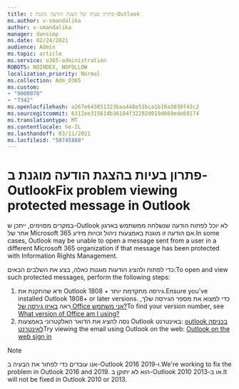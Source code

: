 ```yaml
---
title: פתרון בעיה של הצגת הודעה מוגנת ב-Outlook
ms.author: v-smandalika
author: v-smandalika
manager: dansimp
ms.date: 02/24/2021
audience: Admin
ms.topic: article
ms.service: o365-administration
ROBOTS: NOINDEX, NOFOLLOW
localization_priority: Normal
ms.collection: Adm_O365
ms.custom:
- "9000078"
- "7342"
ms.openlocfilehash: a267e643031323baa448e51bca1b18a3030f43c2
ms.sourcegitcommit: 6312ee31561db36104f32282d019d069ede69174
ms.translationtype: MT
ms.contentlocale: he-IL
ms.lasthandoff: 03/11/2021
ms.locfileid: "50745888"
---
```

# <a name="fix-problem-viewing-protected-message-in-outlook"></a><span data-ttu-id="942ab-102">פתרון בעיות בהצגת הודעה מוגנת ב-Outlook</span><span class="sxs-lookup"><span data-stu-id="942ab-102">Fix problem viewing protected message in Outlook</span></span>

<span data-ttu-id="942ab-103">במקרים מסוימים, ייתכן ש-Outlook לא יוכל לפתוח הודעה שנשלחה ממשתמש בארגון אחר של Microsoft 365 אם הודעה זו מוגנת באמצעות ניהול זכויות מידע.</span><span class="sxs-lookup"><span data-stu-id="942ab-103">In some cases, Outlook may be unable to open a message sent from a user in a different Microsoft 365 organization if that message has been protected with Information Rights Management.</span></span>

<span data-ttu-id="942ab-104">כדי לפתוח ולהציג הודעות מוגנות כאלה, בצע את השלבים הבאים:</span><span class="sxs-lookup"><span data-stu-id="942ab-104">To open and view such protected messages, perform the following steps:</span></span>

1. <span data-ttu-id="942ab-105">ודא שהתקנת את Outlook 1808 + גירסה מתקדמת יותר.</span><span class="sxs-lookup"><span data-stu-id="942ab-105">Ensure you've installed Outlook 1808+ or later versions.</span></span> <span data-ttu-id="942ab-106">כדי למצוא את מספר הגירסה שלך, ראה [באיזו גירסה של Office אני משתמש?](https://support.microsoft.com/office/about-office-what-version-of-office-am-i-using-932788b8-a3ce-44bf-bb09-e334518b8b19)</span><span class="sxs-lookup"><span data-stu-id="942ab-106">To find your version number, see [What version of Office am I using?](https://support.microsoft.com/office/about-office-what-version-of-office-am-i-using-932788b8-a3ce-44bf-bb09-e334518b8b19)</span></span>
2. <span data-ttu-id="942ab-107">נסה להציג את הדואר האלקטרוני באמצעות Outlook באינטרנט: [outlook בכניסה לאינטרנט](https://outlook.office365.com/mail/inbox)</span><span class="sxs-lookup"><span data-stu-id="942ab-107">Try viewing the email using Outlook on the web: [Outlook on the web sign in](https://outlook.office365.com/mail/inbox)</span></span>

> [!NOTE]
> <span data-ttu-id="942ab-108">אנו עובדים כדי לפתור את הבעיה ב-Outlook 2016 ו-2019.</span><span class="sxs-lookup"><span data-stu-id="942ab-108">We're working to fix the problem in Outlook 2016 and 2019.</span></span> <span data-ttu-id="942ab-109">הוא לא יתוקן ב-Outlook 2010 או ב-2013.</span><span class="sxs-lookup"><span data-stu-id="942ab-109">It will not be fixed in Outlook 2010 or 2013.</span></span>
